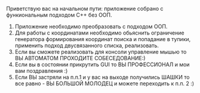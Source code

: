 Приветствую вас на начальном пути: приложение собрано с функиональным подходом C++ без ООП.
1) Приложение необходимо преобразовать с подходом ООП.
2) Для работы с координатами необходимо обьяснить ограничение генератора формирования координат поиска и попадание в тупики, применить подход двусвязанного списка, реализовать.
3) Если вы сможете реализовать для консоли управление мышью то ВЫ АВТОМАТОМ ПРОХОДИТЕ СОБЕСЕДОВАНИЕ:)
4) Если вы в состоянии прикрутить GUI то ВЫ ПРОФЕССИОНАЛ и мои вам поздравления :)
5) Если ВЫ застряли на п.п.1 и у вас на выходе получились ШАШКИ то все равно - ВЫ БОЛЬШОЙ МОЛОДЕЦ и можете переходить к п.п. 2  :)
